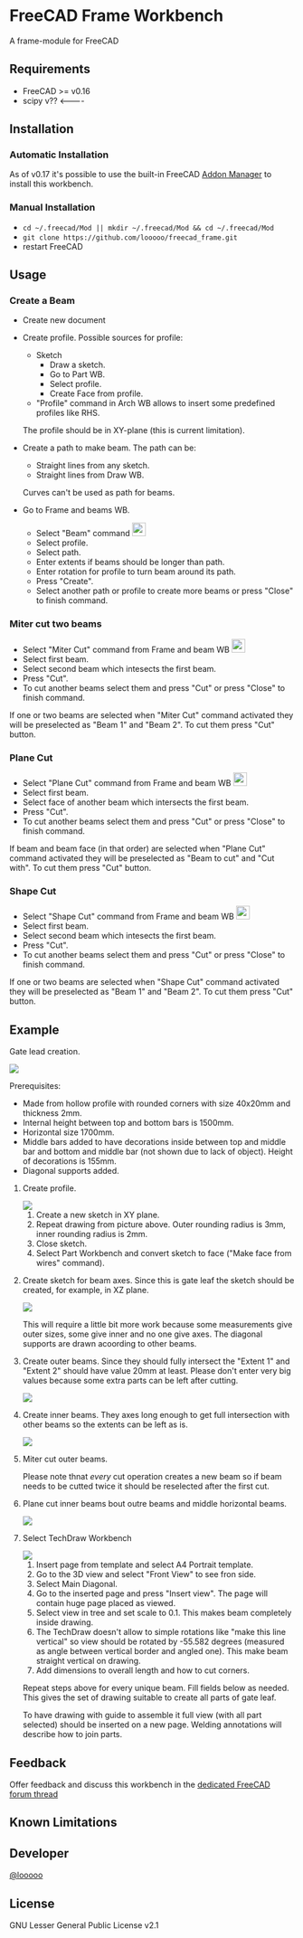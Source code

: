 # FreeCAD Frame Workbench 
A frame-module for FreeCAD

## Requirements
* FreeCAD >= v0.16
* scipy v?? <----

## Installation
### Automatic Installation
As of v0.17 it's possible to use the built-in FreeCAD [Addon Manager](https://github.com/FreeCAD/FreeCAD-addons#1-builtin-addon-manager) 
to install this workbench.

### Manual Installation
  * `cd ~/.freecad/Mod || mkdir ~/.freecad/Mod && cd ~/.freecad/Mod`
  * `git clone https://github.com/looooo/freecad_frame.git`
  * restart FreeCAD

## Usage

### Create a Beam

* Create new document
* Create profile. Possible sources for profile:
  * Sketch
    * Draw a sketch.
    * Go to Part WB.
    * Select profile.
    * Create Face from profile.
  * "Profile" command in Arch WB allows to insert some predefined
    profiles like RHS. 
  
  The profile should be in XY-plane (this is current limitation). 
* Create a path to make beam. The path can be:
  * Straight lines from any sketch.
  * Straight lines from Draw WB.
  
  Curves can't be used as path for beams.
* Go to Frame and beams WB.
  * Select "Beam" command <img src="/freecad/frametools/icons/beam.svg" width="24" height="24">
  * Select profile.
  * Select path.
  * Enter extents if beams should be longer than path.
  * Enter rotation for profile to turn beam around its path.
  * Press "Create".
  * Select another path or profile to create more beams or press
    "Close" to finish command. 

### Miter cut two beams
  
* Select "Miter Cut" command from Frame and beam WB <img src="/freecad/frametools/icons/beam_miter_cut.svg" width="24" height="24">
* Select first beam.
* Select second beam which intesects the first beam.
* Press "Cut".
* To cut another beams select them and press "Cut" or press "Close" to
  finish command. 

If one or two beams are selected when "Miter Cut" command activated
they will be preselected as "Beam 1" and "Beam 2". To cut them press
"Cut" button.

### Plane Cut

* Select "Plane Cut" command from Frame and beam WB <img src="/freecad/frametools/icons/beam_plane_cut.svg" width="24" height="24">
* Select first beam.
* Select face of another beam which intersects the first beam.
* Press "Cut".
* To cut another beams select them and press "Cut" or press "Close" to
  finish command. 

If beam and beam face (in that order) are selected when "Plane Cut"
command activated they will be preselected as "Beam to cut" and "Cut
with". To cut them press "Cut" button.

### Shape Cut

* Select "Shape Cut" command from Frame and beam WB <img src="/freecad/frametools/icons/beam_shape_cut.svg" width="24" height="24">
* Select first beam.
* Select second beam which intesects the first beam.
* Press "Cut".
* To cut another beams select them and press "Cut" or press "Close" to
  finish command. 

If one or two beams are selected when "Shape Cut" command activated
they will be preselected as "Beam 1" and "Beam 2". To cut them press
"Cut" button.

## Example

Gate lead creation.

<img src="/example/gate/beams_cutted.png">

Prerequisites:

* Made from hollow profile with rounded corners with size 40x20mm and thickness 2mm.
* Internal height between top and bottom bars is 1500mm.
* Horizontal size 1700mm.
* Middle bars added to have decorations inside between top and middle
  bar and bottom and middle bar (not shown due to lack of
  object). Height of decorations is 155mm.
* Diagonal supports added. 

1. Create profile.

   <img src="/example/gate/profile_sketch.png">

   1. Create a new sketch in XY plane.
   2. Repeat drawing from picture above. Outer rounding radius is 3mm,
      inner rounding radius is 2mm.
   3. Close sketch.
   4. Select Part Workbench and convert sketch to face ("Make face from
      wires" command).

2. Create sketch for beam axes. Since this is gate leaf the sketch
   should be created, for example, in XZ plane.
   
   <img src="/example/gate/beams_sketch.png">
   
   This will require a little bit more work because some measurements
   give outer sizes, some give inner and no one give axes. The
   diagonal supports are drawn acoording to other beams.

3. Create outer beams. Since they should fully intersect the "Extent
   1" and "Extent 2" should have value 20mm at least. Please don't
   enter very big values because some extra parts can be left after
   cutting.
   
   <img src="/example/gate/outer_beams.png">
   
4. Create inner beams. They axes long enough to get full intersection
   with other beams so the extents can be left as is.
   
   <img src="/example/gate/inner_beams.png">
   
5. Miter cut outer beams.

   Please note thnat *every* cut operation creates a new beam so if
   beam needs to be cutted twice it should be reselected after the
   first cut.

6. Plane cut inner beams bout outre beams and middle horizontal beams.

   <img src="/example/gate/beams_cutted.png">
   
7. Select TechDraw Workbench

   <img src="/example/gate/drawing.png">
   
   1. Insert page from template and select A4 Portrait template.
   2. Go to the 3D view and select "Front View" to see fron side.
   3. Select Main Diagonal.
   4. Go to the inserted page and press "Insert view". The page will
      contain huge page placed as viewed.
   5. Select view in tree and set scale to 0.1. This makes beam
      completely inside drawing.
   6. The TechDraw doesn't allow to simple rotations like "make this
      line vertical" so view should be rotated by -55.582 degrees
      (measured as angle between vertical border and angled one). This
      make beam straight vertical on drawing.
   7. Add dimensions to overall length and how to cut corners.
   
   Repeat steps above for every unique beam. Fill fields below as
   needed. This gives the set of drawing suitable to create all parts
   of gate leaf. 
   
   To have drawing with guide to assemble it full view (with all part
   selected) should be inserted on a new page. Welding annotations
   will describe how to join parts.
   
## Feedback
Offer feedback and discuss this workbench in the [dedicated FreeCAD forum thread]()

## Known Limitations

## Developer
[@looooo](https://github.com/looooo)

## License
GNU Lesser General Public License v2.1
